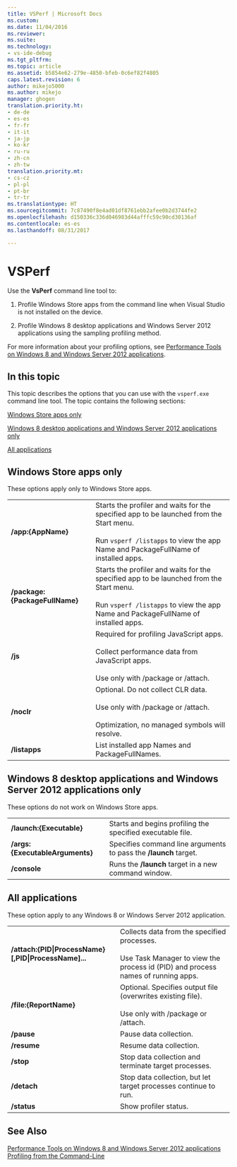 ```yaml
---
title: VSPerf | Microsoft Docs
ms.custom: 
ms.date: 11/04/2016
ms.reviewer: 
ms.suite: 
ms.technology:
- vs-ide-debug
ms.tgt_pltfrm: 
ms.topic: article
ms.assetid: b5854e62-279e-4850-bfeb-0c6ef82f4805
caps.latest.revision: 6
author: mikejo5000
ms.author: mikejo
manager: ghogen
translation.priority.ht:
- de-de
- es-es
- fr-fr
- it-it
- ja-jp
- ko-kr
- ru-ru
- zh-cn
- zh-tw
translation.priority.mt:
- cs-cz
- pl-pl
- pt-br
- tr-tr
ms.translationtype: HT
ms.sourcegitcommit: 7c87490f8e4ad01df8761ebb2afee0b2d3744fe2
ms.openlocfilehash: d150336c336d046983d44afffc59c90cd30136af
ms.contentlocale: es-es
ms.lasthandoff: 08/31/2017

---
```

# <a name="vsperf"></a>VSPerf
Use the **VsPerf** command line tool to:  
  
1.  Profile Windows Store apps from the command line when Visual Studio is not installed on the device.  
  
2.  Profile Windows 8 desktop applications and Windows Server 2012 applications using the sampling profiling method.  
  
 For more information about your profiling options, see [Performance Tools on Windows 8 and Windows Server 2012 applications](../profiling/performance-tools-on-windows-8-and-windows-server-2012-applications.md).  
  
##  <a name="BKMK_In_this_topic"></a> In this topic  
 This topic describes the options that you can use with the `vsperf.exe` command line tool. The topic contains the following sections:  
  
 [Windows Store apps only](#BKMK_windows_store_apps_only)  
  
 [Windows 8 desktop applications and Windows Server 2012 applications only](#BKMK_Windows_8_classic_applications_and_Windows_Server_2012_applications_only)  
  
 [All applications](#BKMK_All_applications)  
  
##  <a name="BKMK_windows_store_apps_only"></a> Windows Store apps only  
 These options apply only to Windows Store apps.  
  
|||  
|-|-|  
|**/app:{AppName}**|Starts the profiler and waits for the specified app to be launched from the Start menu.<br /><br /> Run `vsperf /listapps` to view the app Name and PackageFullName of installed apps.|  
|**/package:{PackageFullName}**|Starts the profiler and waits for the specified app to be launched from the Start menu.<br /><br /> Run `vsperf /listapps` to view the app Name and PackageFullName of installed apps.|  
|**/js**|Required for profiling JavaScript apps.<br /><br /> Collect performance data from JavaScript apps.<br /><br /> Use only with /package or /attach.|  
|**/noclr**|Optional. Do not collect CLR data.<br /><br /> Use only with /package or /attach.<br /><br /> Optimization, no managed symbols will resolve.|  
|**/listapps**|List installed app Names and PackageFullNames.|  
  
##  <a name="BKMK_Windows_8_classic_applications_and_Windows_Server_2012_applications_only"></a> Windows 8 desktop applications and Windows Server 2012 applications only  
 These options do not work on Windows Store apps.  
  
|||  
|-|-|  
|**/launch:{Executable}**|Starts and begins profiling the specified executable file.|  
|**/args:{ExecutableArguments}**|Specifies command line arguments to pass the **/launch** target.|  
|**/console**|Runs the **/launch** target in a new command window.|  
  
##  <a name="BKMK_All_applications"></a> All applications  
 These option apply to any Windows 8 or Windows Server 2012 application.  
  
|||  
|-|-|  
|**/attach:{PID&#124;ProcessName}[,PID&#124;ProcessName]...**|Collects data from the specified processes.<br /><br /> Use Task Manager to view the process id (PID) and process names of running apps.|  
|**/file:{ReportName}**|Optional. Specifies output file (overwrites existing file).<br /><br /> Use only with /package or /attach.|  
|**/pause**|Pause data collection.|  
|**/resume**|Resume data collection.|  
|**/stop**|Stop data collection and terminate target processes.|  
|**/detach**|Stop data collection, but let target processes continue to run.|  
|**/status**|Show profiler status.|  
  
## <a name="see-also"></a>See Also  
 [Performance Tools on Windows 8 and Windows Server 2012 applications](../profiling/performance-tools-on-windows-8-and-windows-server-2012-applications.md)   
 [Profiling from the Command-Line](../profiling/using-the-profiling-tools-from-the-command-line.md)
